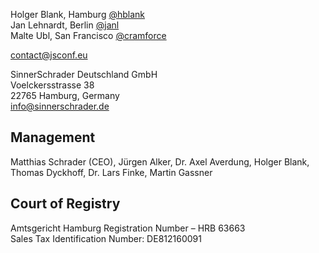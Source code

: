 Holger Blank, Hamburg [@hblank](https://twitter/hblank)<br/>
Jan Lehnardt, Berlin [@janl](https://twitter/janl)<br/>
Malte Ubl, San Francisco [@cramforce](https://twitter/cramforce)

[contact@jsconf.eu](mailto://contact@jsconf.eu)

  
SinnerSchrader Deutschland GmbH<br/>
Voelckersstrasse 38<br/>
22765 Hamburg, Germany<br/>
[info@sinnerschrader.de](mailto://info@sinnerschrader.com)


## Management
Matthias Schrader (CEO), Jürgen Alker, Dr. Axel Averdung, Holger Blank, Thomas Dyckhoff, Dr. Lars Finke, Martin Gassner


## Court of Registry
Amtsgericht Hamburg Registration Number – HRB 63663<br/>
Sales Tax Identification Number: DE812160091
